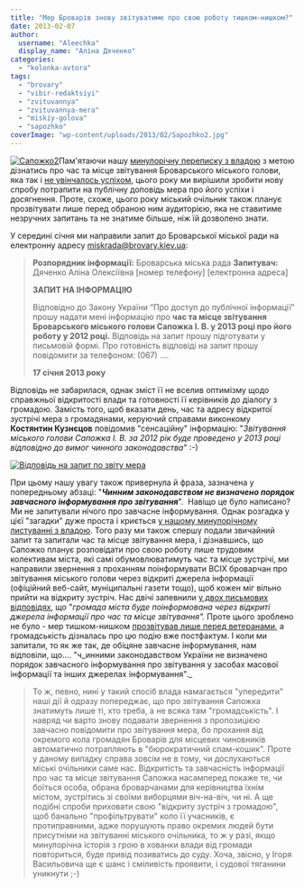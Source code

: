 ```yaml
---
title: "Мер Броварів знову звітуватиме про свою роботу тишком-нишком?"
date: 2013-02-07
author: 
  username: "Aleechka"
  display_name: "Аліна Дяченко"
categories: 
  - "kolonka-avtora"
tags: 
  - "brovary"
  - "vibir-redaktsiyi"
  - "zvituvannya"
  - "zvituvannya-mera"
  - "miskiy-golova"
  - "sapozhko"
coverImage: "wp-content/uploads/2013/02/Sapozhko2.jpg"
---
```


[![Сапожко2](https://mpz.brovary.org/wp-content/uploads/2013/02/Sapozhko2.jpg)](https://mpz.brovary.org/wp-content/uploads/2013/02/Sapozhko2.jpg)Пам'ятаючи нашу [минулорічну переписку з владою](https://mpz.brovary.org/miskiy-golova-zvituvatime-u-lyutomu-2/) з метою дізнатись про час та місце звітування Броварського міського голови, яка так і [не увінчалось успіхом](https://mpz.brovary.org/miskiy-golova-tishkom-nishkom-vidzvituvav-lishe-pered-veteranami/), цього року ми вирішили зробити нову спробу потрапити на публічну доповідь мера про його успіхи і досягнення. Проте, схоже, цього року міський очільник також планує прозвітувати лише перед обраною ним аудиторією, яка не ставитиме незручних запитань та не знатиме більше, ніж їй дозволено знати.

У середині січня ми направили запит до Броварської міської ради на електронну адресу [miskrada@brovary.kiev.ua](mailto:miskrada@brovary.kiev.ua):

> **Розпорядник інформації:** Броварська міська рада **Запитувач:** Дяченко Аліна Олексіївна \[номер телефону\] \[електронна адреса\]
> 
> **ЗАПИТ НА ІНФОРМАЦІЮ**
> 
> Відповідно до Закону України “Про доступ до публічної інформації” прошу надати мені інформацію про **час та місце звітування Броварського міського голови Сапожка І. В. у 2013 році про його роботу у 2012 році.** Відповідь на запит прошу підготувати у письмовій формі. Про готовність відповіді на запит прошу повідомити за телефоном: (067) ....
> 
> **17 січня 2013 року**

Відповідь не забарилася, однак зміст її не вселив оптимізму щодо справжньої відкритості влади та готовності її керівників до діалогу з громадою. Замість того, щоб вказати день, час та адресу відкритої зустрічі мера з громадянами, керуючий справами виконкому **Костянтин Кузнєцов** повідомив "сенсаційну" інформацію: "_Звітування міського голови Сапожка І. В. за 2012 рік буде проведено у 2013 році відповідно до вимог чинного законодавства_" :-)

[![Відповідь на запит по звіту мера](https://mpz.brovary.org/wp-content/uploads/2013/02/Vidpovid-na-zapit-po-zvitu-mera.jpg)](https://mpz.brovary.org/wp-content/uploads/2013/02/Vidpovid-na-zapit-po-zvitu-mera.jpg)

При цьому нашу увагу також привернула й фраза, зазначена у попередньому абзаці: "_**Чинним законодавством не визначено порядок завчасного інформування про звітування**_".  Навіщо це було написано? Ми не запитували нічого про завчасне інформування. Однак розгадка у цієї "загадки" дуже проста і криється [у нашому минулорічному листуванні з владою](https://mpz.brovary.org/miskiy-golova-zvituvatime-u-lyutomu-2/). Того разу ми також спершу подали звичайний запит та запитали час та місце звітування мера, і дізнавшись, що Сапожко планує розповідати про свою роботу лише трудовим колективам міста, які самі обумовлюватимуть час та місце зустрічі, ми направили звернення з проханням поінформувати ВСІХ броварчан про звітування міського голови через відкриті джерела інформації (офіційний веб-сайт, муніципальні газети тощо), щоб кожен міг вільно прийти на відкриту зустріч. Нас двічі запевнили [у двох письмових відповідях](https://mpz.brovary.org/byurokratichna-golovolomka-pro-zakritu-vidkritist-merskih-zvituvan/), що "_громада міста буде поінформована через відкриті джерела інформації про час та місце звітування"._ Проте цього зроблено не було - мер тишком-нишком [прозвітував лише перед ветеранами](https://mpz.brovary.org/miskiy-golova-tishkom-nishkom-vidzvituvav-lishe-pered-veteranami/), а громадськість дізналась про цю подію вже постфактум. І коли ми запитали, то як же так, де обіцяне завчасне інформування, нам відповіли, що.... "ч_инними законодавством України не визначено порядок завчасного інформування про звітування у засобах масової інформації та інших джерелах інформування"._

> То ж, певно, нині у такий спосіб влада намагається "упередити" наші дії й одразу попереджає, що про звітування Сапожка знатимуть лише ті, хто треба, а не всяка там "громадськість". І навряд чи варто знову подавати звернення з пропозицією завчасно повідомити про звітування мера, бо прохання від окремого кола громадян Броварів для місцевих чиновників автоматично потрапляють в "бюрократичний спам-кошик". Проте у даному випадку справа зовсім не в тому, чи дослухаються міські очільники саме нас. Відкритість та завчасність інформації про час та місце звітування Сапожка насамперед покаже те, чи боїться особа, обрана броварчанами для керівництва їхнім містом, зустрітись зі своїми виборцями віч-на-віч, чи ні. А ще подібні спроби приховати свою "відкриту зустріч з громадою", щоб банально "профільтрувати" коло її учасників, є протиправними, адже порушують право окремих людей бути присутніми на звітуванні міського очільника, то ж у разі, якщо минулорічна історія з грою в хованки влади від громади повториться, буде привід позиватись до суду. Хоча, звісно, у Ігоря Васильовича ще є шанс і сміливість проявити, і судової тяганини уникнути ;-)
